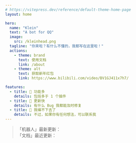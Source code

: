 ```yaml
---
# https://vitepress.dev/reference/default-theme-home-page
layout: home

hero:
  name: "Klein"
  text: "A bot for QQ"
  image: 
    src: /kleinhead.png
  tagline: "你来啦？有什么不懂的，我都写在这里啦！"
  actions:
    - theme: brand
      text: 使用文档
      link: /about
    - theme: alt
      text: 获取新年红包
      link: https://www.bilibili.com/video/BV1GJ411x7h7/

features:
  - title: 🎇 功能多
    details: 包括多于 1 个插件
  - title: 🎉 更新快
    details: 有什么 Bug 我都能及时修复
  - title: 🎨 我编不下去了
    details: 不过，如果你有任何想法，可以联系我
---
```


> 「机器人」最新更新：<Badge type="tip" text="2025-02-10" />  
> 「文档」最近更新：<Badge type="tip" text="2025-02-11" />  
